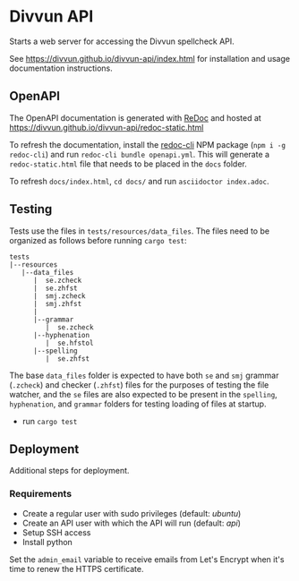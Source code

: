 # Divvun API

Starts a web server for accessing the Divvun spellcheck API.

See https://divvun.github.io/divvun-api/index.html for installation and usage documentation instructions.

## OpenAPI

The OpenAPI documentation is generated with [ReDoc](https://github.com/Redocly/redoc) and hosted at  https://divvun.github.io/divvun-api/redoc-static.html

To refresh the documentation, install the [redoc-cli](https://github.com/Redocly/redoc/blob/master/cli/README.md) NPM package (`npm i -g redoc-cli`) and run `redoc-cli bundle openapi.yml`.
This will generate a `redoc-static.html` file that needs to be placed in the `docs` folder.

To refresh `docs/index.html`, `cd docs/` and run `asciidoctor index.adoc`.

## Testing

Tests use the files in `tests/resources/data_files`. The files need to be organized as follows before running `cargo test`:

```
tests
|--resources
   |--data_files
      |  se.zcheck
      |  se.zhfst
      |  smj.zcheck
      |  smj.zhfst
      |
      |--grammar
         |  se.zcheck
      |--hyphenation
         |  se.hfstol
      |--spelling
         |  se.zhfst
```

The base `data_files` folder is expected to have both `se` and `smj`
grammar (`.zcheck`) and checker (`.zhfst`) files for the purposes of testing the file watcher, and
the `se` files are also expected to be present in the `spelling`, `hyphenation`, and `grammar` folders for testing loading of files at startup.

- run `cargo test`

## Deployment

Additional steps for deployment.

### Requirements

- Create a regular user with sudo privileges (default: *ubuntu*)
- Create an API user with which the API will run (default: *api*)
- Setup SSH access
- Install python

Set the `admin_email` variable to receive emails from Let's Encrypt when it's time to renew the HTTPS certificate.
